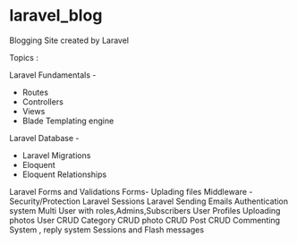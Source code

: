 # laravel_blog
Blogging Site created by Laravel

Topics :

Laravel Fundamentals -
  - Routes 
  - Controllers
  - Views
  - Blade Templating engine
  
Laravel Database -
   -  Laravel Migrations
   -   Eloquent
   -  Eloquent Relationships
   
Laravel Forms and Validations
Forms- Uplading files
Middleware - Security/Protection
Laravel Sessions
Laravel Sending Emails
Authentication system
Multi User with roles,Admins,Subscribers
User Profiles
Uploading photos
User CRUD
Category CRUD
photo CRUD
Post CRUD
Commenting System , reply system
Sessions and Flash messages
